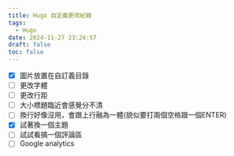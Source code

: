 ```yaml
---
title: Hugo 自定義更改紀錄
tags:
  - Hugo
date: 2024-11-27 23:24:57
draft: false
toc: false
---
```

- [x] 圖片放置在自訂義目錄
- [ ] 更改字體
- [ ] 更改行距
- [ ] 大小標題臨近會感覺分不清
- [ ] 換行好像沒用，會跟上行融為一體(貌似要打兩個空格跟一個ENTER)
- [x] 試著換一個主題
- [ ] 試試看搞一個評論區
- [ ] Google analytics
